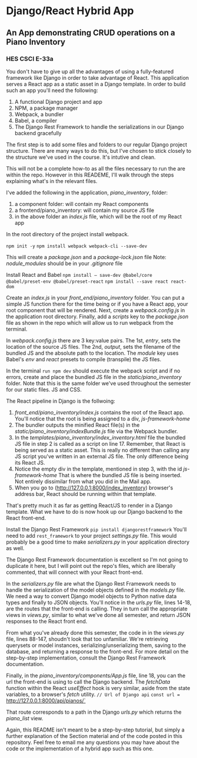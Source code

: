 # Django/React Hybrid App
## An App demonstrating CRUD operations on a Piano Inventory
### HES CSCI E-33a
You don't have to give up all the advantages of using a fully-featured framework like Django in order to take advantage of React.  This application serves a React app as a static asset in a Django template.  In order to build such an app you'll need the following:
1. A functional Django project and app
2. NPM, a package manager
3. Webpack, a bundler
4. Babel, a compiler
5. The Django Rest Framework to handle the serializations in our Django backend gracefully

The first step is to add some files and folders to our regular Django project structure. There are many ways to do this, but I've chosen to stick closely to the structure we've used in the course. It's intutive and clean.  

This will not be a complete how-to as all the files necessary to run the are within the repo.  However in this READEME, I'll walk through the steps explaining what's in the relevant files.

I've added the following in the application, *piano_inventory*, folder:
1. a component folder: will contain my React components
2. a frontend/piano_inventory: will contain my source JS file
3. in the above folder an *index.js* file, which will be the root of my React app

In the root directory of the project install webpack.

`npm init -y`
`npm install webpack webpack-cli --save-dev`

This will create a *package.json* and a *package-lock.json* file
Note: *nodule_modules* should be in your *.gitignore* file

Install React and Babel
`npm install — save-dev @babel/core @babel/preset-env @babel/preset-react`
`npm install --save react react-dom`

Create an *index.js* in your *front_end/piano_inventory* folder.  You can put a simple JS function there for the time being or if you have a React app, your root component that will be rendered.
Next, create a *webpack.config.js* in the application root directory.
Finally, add a *scripts* key to the *package.json* file as shown in the repo which will allow us to run webpack from the terminal.

In *webpack.config.js* there are 3 key:value pairs.  The 1st, *entry*, sets the location of the source JS files.  The 2nd, *output*, sets the filename of the bundled JS and the absolute path to the location.  The *module* key uses Babel's *env* and *react* presets to compile (transpile) the JS files.

In the terminal `run npm dev` should execute the webpack script and if no errors, create and place the bundled JS file in the *static/piano_inventory* folder.  Note that this is the same folder we've used throughout the semester for our static files. JS and CSS.

The React pipeline in Django is the follwoing:
1) *front_end/piano_inventory/index.js* contains the root of the React app. You'll notice that the root is being assigned to a div, *js-framework-home*
2) The bundler outputs the minified React file(s) in the *static/piano_inventory/indexBundle.js* file via the Webpack bundler.
3) In the *templates/piano_inventory/index_inventory.html* file the bundled JS file in step 2 is called as a script on line 17. Remember, that React is being served as a static asset.  This is really no different than calling any JS script you've written in an external JS file.  The only difference being its React JS.
4) Notice the empty div in the template, mentioned in step 3, with the id *js-framework-home*  That is where the bundled JS file is being inserted. Not entirely dissimilar from what you did in the Mail app.
5) When you go to (http://127.0.0.1:8000/index_inventory) browser's address bar, React should be running within that template.
    
That's pretty much it as far as getting React/JS to render in a Django template.  What we have to do is now hook up our Django backend to the React front-end.

Install the Django Rest Framework
`pip install djangorestframework`
You'll need to add `rest_framework` to your project *settings.py* file.
This would probably be a good time to make *serializers.py* in your application directory as well.

The Django Rest Framework documentation is excellent so I'm not going to duplicate it here, but I will point out the repo's files, which are liberally commented, that will connect with your React front-end.

In the *serializers.py* file are what the Django Rest Framework needs to handle the serialization of the model objects defined in the *models.py* file.  We need a way to convert Django model objects to Python native data types and finally to JSON objects.
You'll notice in the *urls.py* file, lines 14-18, are the routes that the front-end is calling.  They in turn call the appropriate views in *views.py*, similar to what we've done all semester, and return JSON responses to the React front end.

From what you've already done this semester, the code in in the *views.py* file, lines 88-147, shoudn't look that too unfamiliar.  We're retrieving querysets or model instances, serializing/unserializing them, saving to the database, and returning a response to the front-end.  For more detail on the step-by-step implementation, consult the Django Rest Framework documentation.

Finally, in the *piano_inventory/components/App.js* file, line 18, you can the url the front-end is using to call the Django backend. The *fetchData* function within the React *useEffect* hook is very similar, aside from the state variables, to a browser's *fetch* utility.
`// Url of Django api`
`const url = `http://127.0.0.1:8000/api/pianos/`

That route corresponds to a path in the Django *urls.py* which returns the *piano_list* view.

Again, this README isn't meant to be a step-by-step tutorial, but simply a further explanation of the Section material and of the code posted in this repository.  Feel free to email me any questions you may have about the code or the implementation of a hybrid app such as this one.









